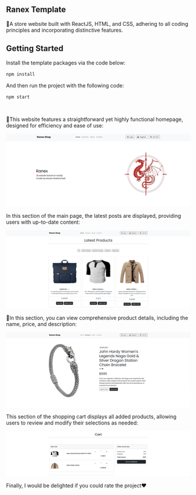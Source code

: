 <h2>Ranex Template</h2>
<p>🏩A store website built with ReactJS, HTML, and CSS, adhering to all coding principles and incorporating distinctive features.</p>

## Getting Started

Install the template packages via the code below:

```bash
npm install
```

And then run the project with the following code:

```bash
npm start
```

<br>

<p>💪This website features a straightforward yet highly functional homepage, designed for efficiency and ease of use:</p>
<img src="./public/pic.png">
<br>
<p>In this section of the main page, the latest posts are displayed, providing users with up-to-date content:</p>
<img src="./public/pic2.png">
<br>
<p>🌝In this section, you can view comprehensive product details, including the name, price, and description:</p>
<img src="./public/pic3.png">
<br>
<p>This section of the shopping cart displays all added products, allowing users to review and modify their selections as needed:</p>
<img src="./public/pic4.png">
<br>
<p>Finally, I would be delighted if you could rate the project❤️</p>
